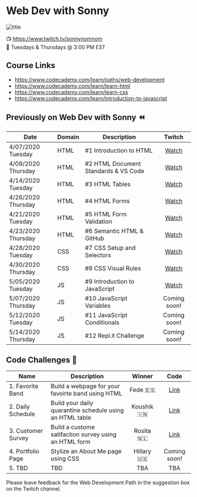 # Web Dev with Sonny

![title](https://github.com/sonnynomnom/web-dev-with-sonny/blob/master/logo.gif)

📺 https://www.twitch.tv/sonnynomnom <br>
📆 Tuesdays & Thursdays @ 3:00 PM EST

## Course Links

- https://www.codecademy.com/learn/paths/web-development
- https://www.codecademy.com/learn/learn-html
- https://www.codecademy.com/learn/learn-css
- https://www.codecademy.com/learn/introduction-to-javascript

## Previously on Web Dev with Sonny ⏪

| Date | Domain | Description | Twitch |
| --- | --- | --- |:---:|
| 4/07/2020 Tuesday | HTML | #1 Introduction to HTML | [Watch](https://www.twitch.tv/videos/586254495?collection=8sq6CqKWAxaitw) |
| 4/09/2020 Thursday | HTML | #2 HTML Document Standards & VS Code| [Watch](https://www.twitch.tv/videos/591215784?collection=8sq6CqKWAxaitw) |
| 4/14/2020 Tuesday | HTML | #3 HTML Tables | [Watch](https://www.twitch.tv/videos/592993926?collection=8sq6CqKWAxaitw) | 
| 4/26/2020 Thursday | HTML | #4 HTML Forms | [Watch](https://www.twitch.tv/videos/594051849?collection=8sq6CqKWAxaitw) |
| 4/21/2020 Tuesday | HTML | #5 HTML Form Validation | [Watch](https://www.twitch.tv/videos/600059918?collection=8sq6CqKWAxaitw) |
| 4/23/2020 Thursday | HTML | #6 Semantic HTML & GitHub | [Watch](https://www.twitch.tv/videos/600059918?collection=8sq6CqKWAxaitw) |
| 4/28/2020 Tuesday | CSS | #7 CSS Setup and Selectors | [Watch](https://www.twitch.tv/videos/613063611) | 
| 4/30/2020 Thursday | CSS | #8 CSS Visual Rules | [Watch](https://www.twitch.tv/videos/613084168) | 
| 5/05/2020 Tuesday | JS | #9 Introduction to JavaScript | [Watch](https://www.twitch.tv/videos/613142380) | 
| 5/07/2020 Thursday | JS | #10 JavaScript Variables | Coming soon! | 
| 5/12/2020 Tuesday | JS | #11 JavaScript Conditionals | Coming soon! | 
| 5/14/2020 Thursday | JS | #12 Repl.it Challenge | Coming soon! | 

## Code Challenges 💪

| Name | Description | Winner | Code |
| --- | --- |:---:|:---:|
| 1. Favorite Band | Build a webpage for your favoirte band using HTML | Fede 🇪🇸 | [Link](https://github.com/sonnynomnom/web-dev-with-sonny/blob/master/code-challenges/1-favorite-band/main.html) | 
| 2. Daily Schedule | Build your daily quarantine schedule using an HTML table | Koushik 🇮🇳 | [Link](https://github.com/sonnynomnom/web-dev-with-sonny/blob/master/code-challenges/2-daily-schedule/koushik-schedule/daily_routine.html) |
| 3. Customer Survey | Build a custome satifaction survey using an HTML form | Rosita 🇳🇱 | [Link](https://github.com/sonnynomnom/web-dev-with-sonny/tree/master/code-challenges/3-customer-survey) |
| 4. Portfolio Page | Stylize an About Me page using CSS | Hillary 🇺🇸 | Coming soon! |
| 5. TBD | TBD | TBA | TBA |

Please leave feedback for the Web Development Path in the suggestion box on the Twitch channel.
